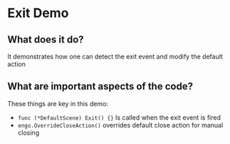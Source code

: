 # Exit Demo

## What does it do?
It demonstrates how one can detect the exit event and modify the default action

## What are important aspects of the code?
These things are key in this demo:

* `func (*DefaultScene) Exit() {}` Is called when the exit event is fired
* `engo.OverrideCloseAction()` overrides default close action for manual closing
